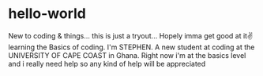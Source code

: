 # hello-world
New to coding &amp; things... this is just a tryout... Hopely imma get good at it✌ learning the Basics of coding.
I'm STEPHEN.
A new student at coding at the UNIVERSITY OF CAPE COAST in Ghana. Right now i'm at the basics level and i really need help so  any kind of help will be appreciated
